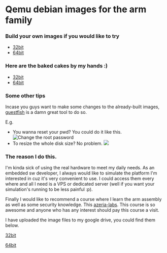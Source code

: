 # Qemu debian images for the arm family
### Build your own images if you would like to try

- [32bit](https://translatedcode.wordpress.com/2016/11/03/installing-debian-on-qemus-32-bit-arm-virt-board/)
- [64bit](https://translatedcode.wordpress.com/2017/07/24/installing-debian-on-qemus-64-bit-arm-virt-board/)

### Here are the baked cakes by my hands :)

- [32bit](./debian-armhf)
- [64bit](./debian-aarch64)





### Some other tips

Incase you guys want to make some changes to the already-built images, [guestfish]([http://libguestfs.org/guestfish.1.html](http://libguestfs.org/guestfish.1.html)) is a damn great tool to do so.

E.g.

- You wanna reset your pwd? You could do it like this. ![Change the root password](https://github.com/k0Iry/qemu-images-arm/blob/master/2019-05-11%2007.53.53.jpg)
- To resize the whole disk size? No problem. ![](https://github.com/k0Iry/qemu-images-arm/blob/master/2019-05-11%2007.54.18.jpg)



### The reason I do this.

I'm kinda sick of using the real hardware to meet my daily needs. As an embedded sw developer, I always would like to simulate the platform I'm interested in cuz it's very convenient to use. I could access them every where and all I need is a VPS or dedicated server (well if you want your simulation's running to be less painful :p). 

Finally I would like to recommend a course where I learn the arm assembly as well as some security knowledge. This [azeria-labs](https://azeria-labs.com/). This course is so awesome and anyone who has any interest should pay this course a visit. 

I have uploaded the image files to my google drive, you could find them below.

[32bit]()

[64bit]()
